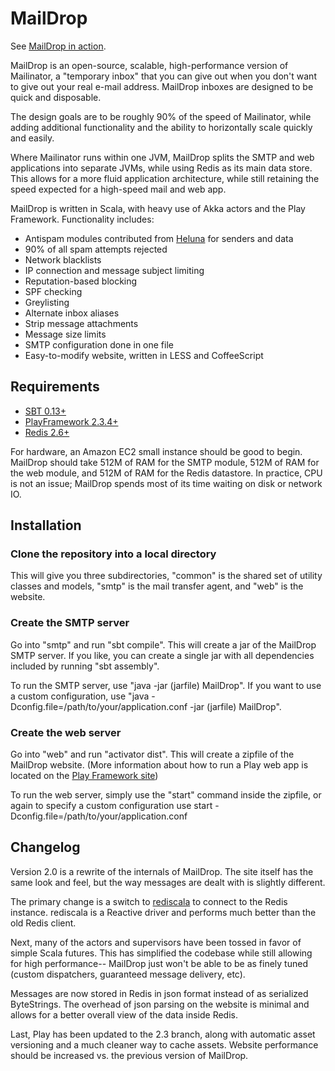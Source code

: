 MailDrop
========

See [MailDrop in action](http://maildrop.cc).

MailDrop is an open-source, scalable, high-performance version of Mailinator,
a "temporary inbox" that you can give out when you don't want to give out
your real e-mail address. MailDrop inboxes are designed to be quick and
disposable.

The design goals are to be roughly 90% of the speed of Mailinator, while
adding additional functionality and the ability to horizontally scale
quickly and easily.

Where Mailinator runs within one JVM, MailDrop splits the SMTP and web 
applications into separate JVMs, while using Redis as its main data store.
This allows for a more fluid application architecture, while still retaining
the speed expected for a high-speed mail and web app.

MailDrop is written in Scala, with heavy use of Akka actors and the Play
Framework. Functionality includes:

* Antispam modules contributed from [Heluna](https://heluna.com/) for
senders and data
* 90% of all spam attempts rejected
* Network blacklists
* IP connection and message subject limiting
* Reputation-based blocking
* SPF checking
* Greylisting
* Alternate inbox aliases
* Strip message attachments
* Message size limits
* SMTP configuration done in one file
* Easy-to-modify website, written in LESS and CoffeeScript


Requirements
------------

* [SBT 0.13+](http://www.scala-sbt.org/)
* [PlayFramework 2.3.4+](http://www.playframework.com/)
* [Redis 2.6+](http://redis.io/)

For hardware, an Amazon EC2 small instance should be good to begin.
MailDrop should take 512M of RAM for the SMTP module, 512M of RAM for
the web module, and 512M of RAM for the Redis datastore. In practice,
CPU is not an issue; MailDrop spends most of its time waiting on disk
or network IO.


Installation
------------

### Clone the repository into a local directory

This will give you three subdirectories, "common" is the shared set of utility
classes and models, "smtp" is the mail transfer agent, and "web" is the
website.

### Create the SMTP server

Go into "smtp" and run "sbt compile". This will create a jar of the MailDrop
SMTP server. If you like, you can create a single jar with all dependencies
included by running "sbt assembly".

To run the SMTP server, use "java -jar (jarfile) MailDrop". If you want to use a
custom configuration, use "java -Dconfig.file=/path/to/your/application.conf
-jar (jarfile) MailDrop".

### Create the web server

Go into "web" and run "activator dist". This will create a zipfile of the MailDrop
website. (More information about how to run a Play web app is located on the
[Play Framework site](http://www.playframework.com/))

To run the web server, simply use the "start" command inside the zipfile, or
again to specify a custom configuration use start 
-Dconfig.file=/path/to/your/application.conf


Changelog
---------

Version 2.0 is a rewrite of the internals of MailDrop. The site itself has
the same look and feel, but the way messages are dealt with is slightly
different.

The primary change is a switch to
[rediscala](https://github.com/etaty/rediscala) to connect to the Redis
instance. rediscala is a Reactive driver and performs much better than
the old Redis client.

Next, many of the actors and supervisors have been tossed in favor of
simple Scala futures. This has simplified the codebase while still
allowing for high performance-- MailDrop just won't be able to be as
finely tuned (custom dispatchers, guaranteed message delivery, etc).

Messages are now stored in Redis in json format instead of as serialized
ByteStrings. The overhead of json parsing on the website is minimal and
allows for a better overall view of the data inside Redis.

Last, Play has been updated to the 2.3 branch, along with automatic
asset versioning and a much cleaner way to cache assets. Website
performance should be increased vs. the previous version of MailDrop.

